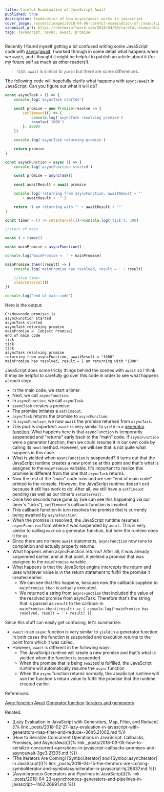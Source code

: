 ```yaml
---
title: Careful Examination of JavaScript Await 
published: true
description: Examination of how async/await works in javascript
cover_image: /assets/images/2018-04-06-careful-examination-of-javascript-await--109.25561/l82sxida87og3adym2xw.jpg
canonical_url: https://nestedsoftware.com/2018/04/06/careful-examination-of-javascript-await-109.25561.html 
tags: javascript, async, await, promise
---
```


Recently I found myself getting a bit confused writing some JavaScript code with [async](https://developer.mozilla.org/en-US/docs/Web/JavaScript/Reference/Statements/async_function)/[await](https://developer.mozilla.org/en-US/docs/Web/JavaScript/Reference/Operators/await). I worked through in some detail what happens when we `await`, and I thought it might be helpful to publish an article about it (for my future self as much as other readers!).

>tl;dr: `await` is similar to `yield` but there are some differences.

The following code will hopefully clarify what happens with `async/await` in JavaScript. Can you figure out what it will do?

```javascript
const asyncTask = () => {
	console.log('asyncTask started')

	const promise = new Promise(resolve => {
		setTimeout(() => { 
			console.log('asyncTask resolving promise')
			resolve('1000')
		}, 2000)
	})

	console.log('asyncTask returning promise')

	return promise
}

const asyncFunction = async () => {
	console.log('asyncFunction started')

	const promise = asyncTask()
	
	const awaitResult = await promise

	console.log('returning from asyncFunction, awaitResult = "' 
		+ awaitResult + '"')

	return 'I am returning with "' + awaitResult + '"'
}

const timer = () => setInterval(()=>console.log('tick'), 500)

//start of main

const t = timer()

const mainPromise = asyncFunction()

console.log('mainPromise =  ' + mainPromise)

mainPromise.then((result) => {
	console.log('mainPromise has resolved, result = ' + result)

	//stop timer
	clearInterval(t)
})

console.log('end of main code')

```

Here is the output:
```
C:\dev>node promises.js
asyncFunction started
asyncTask started
asyncTask returning promise
mainPromise =  [object Promise]
end of main code
tick
tick
tick
asyncTask resolving promise
returning from asyncFunction, awaitResult = "1000"
mainPromise has resolved, result = I am returning with "1000"
```
JavaScript does some tricky things behind the scenes with `await` so I think it may be  helpful to carefully go over this code in order to see what happens at each step:

- In the main code, we start a timer.
- Next, we call `asyncFunction`.
- In `asyncFunction`, we call `asyncTask`.
- `asyncTask` creates a promise. 
- The promise initiates a `setTimeout`.
- `asyncTask` returns the promise to `asyncFunction`.
- In `asyncFunction`, we now `await` the promise returned from `asyncTask`. 
- _This part is important_: `await` is very similar to `yield` in a [generator function](https://developer.mozilla.org/en-US/docs/Web/JavaScript/Reference/Statements/function%2A). What happens here is that `asyncFunction` is temporarily suspended and "returns" early back to the “main” code. If `asyncFunction` were a generator function, then we could resume it in our own code by calling its `next` method. However, we will see that is not quite what happens in this case.
- What is yielded when `asyncFunction` is suspended? It turns out that the JavaScript runtime creates a new promise at this point and that's what is assigned to the `mainPromise` variable. It's important to realize this promise is different from the one that `asyncTask` returns.
- Now the rest of the "main" code runs and we see "end of main code" printed to the console. However, the JavaScript runtime doesn't exit because it still has work to do! After all, we still have a `setTimeout` pending (as well as our timer's `setInterval`) .
- Once two seconds have gone by (we can see this happening via our timer's "ticks"), `setTimeout`‘s callback function is invoked.
- This callback function in turn resolves the promise that is currently being awaited by `asyncFunction`.
- When the promise is resolved, the JavaScript runtime resumes `asyncFunction` from where it was suspended by `await`. This is very similar to calling `next` on a generator function, but here the runtime does it for us.
- Since there are no more `await` statements, `asyncFunction` now runs to completion and actually properly returns.
- What happens when asyncFunction returns? After all, it was already suspended earlier, and at that point, it yielded a promise that was assigned to the  `mainPromise` variable.
- What happens is that the JavaScript engine intercepts the return and uses whatever value is in the return statement to fulfill the promise it created earlier. 
  - We can see that this happens, because now the callback supplied to `mainPromise.then` is actually executed. 
  - We returned a string from `asyncFunction` that included the value of the resolved promise from asyncTask: Therefore that's the string that is passed as `result` to the callback  in `mainPromise.then((result) => { console.log('mainPromise has resolved, result = ' + result) })`

Since this stuff can easily get confusing, let's summarize:
- `await` in an `async` function is very similar to `yield` in a generator function: In both cases the function is suspended and execution returns to the point from which it was called. 
- However, `await` is different in the following ways:
  - The JavaScript runtime will create a new promise and that's what is yielded when the function is suspended.
  - When the promise that is being `await`ed  is fulfilled, the JavaScript runtime will automatically resume the `async` function
  - When the `async` function returns normally, the JavaScript runtime will use the function's return value to fulfill the promise that the runtime created earlier.

References:

[Aync function](https://developer.mozilla.org/en-US/docs/Web/JavaScript/Reference/Statements/async_function)
[Await](https://developer.mozilla.org/en-US/docs/Web/JavaScript/Reference/Operators/await)
[Generator function](https://developer.mozilla.org/en-US/docs/Web/JavaScript/Reference/Statements/function%2A)
[Iterators and generators](https://developer.mozilla.org/en-US/docs/Web/JavaScript/Guide/Iterators_and_Generators)

Related: 

* [Lazy Evaluation in JavaScript with Generators, Map, Filter, and Reduce]({% link _posts/2018-02-27-lazy-evaluation-in-javascript-with-generators-map-filter-and-reduce--36h5.21002.md %})
* [How to Serialize Concurrent Operations in JavaScript: Callbacks, Promises, and Async/Await]({% link _posts/2018-03-05-how-to-serialize-concurrent-operations-in-javascript-callbacks-promises-and-asyncawait-3ge3.21305.md %})
* [The Iterators Are Coming! [Symbol.iterator] and [Symbol.asyncIterator] in JavaScript]({% link _posts/2018-04-15-the-iterators-are-coming-symboliterator-and-symbolasynciterator-in-javascript-hj.26637.md %})
* [Asynchronous Generators and Pipelines in JavaScript]({% link _posts/2018-04-23-asynchronous-generators-and-pipelines-in-javascript--1h62.26991.md %})
